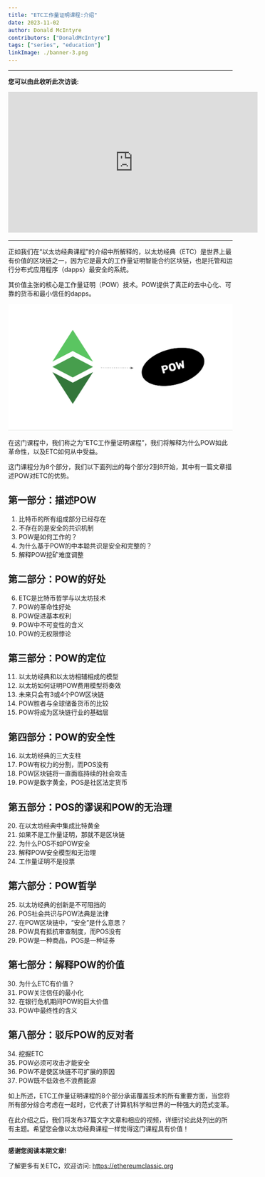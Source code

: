```yaml
---
title: "ETC工作量证明课程:介绍"
date: 2023-11-02
author: Donald McIntyre
contributors: ["DonaldMcIntyre"]
tags: ["series", "education"]
linkImage: ./banner-3.png
---
```


---
**您可以由此收听此次访谈:**

<iframe width="560" height="315" src="https://www.youtube.com/embed/Spawx6JQrsU?si=NUjznIN5AYYX5gOu" title="YouTube video player" frameborder="0" allow="accelerometer; autoplay; clipboard-write; encrypted-media; gyroscope; picture-in-picture; web-share" allowfullscreen></iframe>

---

正如我们在“以太坊经典课程”的介绍中所解释的，以太坊经典（ETC）是世界上最有价值的区块链之一，因为它是最大的工作量证明智能合约区块链，也是托管和运行分布式应用程序（dapps）最安全的系统。

其价值主张的核心是工作量证明（POW）技术。POW提供了真正的去中心化、可靠的货币和最小信任的dapps。

![](./1.png)

在这门课程中，我们称之为“ETC工作量证明课程”，我们将解释为什么POW如此革命性，以及ETC如何从中受益。

这门课程分为8个部分，我们以下面列出的每个部分2到8开始，其中有一篇文章描述POW对ETC的优势。

## 第一部分：描述POW

1. 比特币的所有组成部分已经存在
2. 不存在的是安全的共识机制
3. POW是如何工作的？
4. 为什么基于POW的中本聪共识是安全和完整的？
5. 解释POW挖矿难度调整

## 第二部分：POW的好处

6. ETC是比特币哲学与以太坊技术
7. POW的革命性好处
8. POW促进基本权利
9. POW中不可变性的含义
10. POW的无权限悖论

## 第三部分：POW的定位

11. 以太坊经典和以太坊相辅相成的模型
12. 以太坊如何证明POW费用模型将奏效
13. 未来只会有3或4个POW区块链
14. POW胜者与全球储备货币的比较
15. POW将成为区块链行业的基础层

## 第四部分：POW的安全性

16. 以太坊经典的三大支柱
17. POW有权力的分割，而POS没有
18. POW区块链将一直面临持续的社会攻击
19. POW是数字黄金，POS是社区法定货币

## 第五部分：POS的谬误和POW的无治理

20. 在以太坊经典中集成比特黄金
21. 如果不是工作量证明，那就不是区块链
22. 为什么POS不如POW安全
23. 解释POW安全模型和无治理
24. 工作量证明不是投票

## 第六部分：POW哲学

25. 以太坊经典的创新是不可阻挡的
26. POS社会共识与POW法典是法律
27. 在POW区块链中，“安全”是什么意思？
28. POW具有抵抗审查制度，而POS没有
29. POW是一种商品，POS是一种证券

## 第七部分：解释POW的价值

30. 为什么ETC有价值？
31. POW关注信任的最小化
32. 在银行危机期间POW的巨大价值
33. POW中最终性的含义

## 第八部分：驳斥POW的反对者

34. 挖掘ETC
35. POW必须可攻击才能安全
36. POW不是使区块链不可扩展的原因
37. POW既不低效也不浪费能源

如上所述，ETC工作量证明课程的8个部分承诺覆盖技术的所有重要方面，当您将所有部分综合考虑在一起时，它代表了计算机科学和世界的一种强大的范式变革。

在此介绍之后，我们将发布37篇文字文章和相应的视频，详细讨论此处列出的所有主题。希望您会像以太坊经典课程一样觉得这门课程具有价值！

---

**感谢您阅读本期文章!**

了解更多有关ETC，欢迎访问: https://ethereumclassic.org
